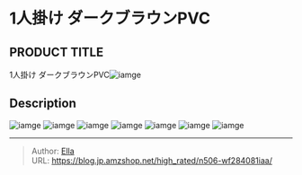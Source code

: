 # 1人掛け ダークブラウンPVC


## PRODUCT TITLE 

1人掛け ダークブラウンPVC![iamge](https://b2bfiles1.gigab2b.cn/image/wkseller/7404/20230201_7482c9e40de81fbcc1d15aaaa446756e.jpg)

## Description











![iamge](https://b2bfiles1.gigab2b.cn/image/wkseller/7404/20211114_a00c5e066fb61beca49ac57e073d3455.jpg)
![iamge](https://b2bfiles1.gigab2b.cn/image/wkseller/7404/20211114_afe13fd35b09ebd34aa43b80ff801a79.jpg)
![iamge](https://b2bfiles1.gigab2b.cn/image/wkseller/7404/20211114_4023cb3ee1f0cbe80be18f70a5caa632.jpg)
![iamge](https://b2bfiles1.gigab2b.cn/image/wkseller/7404/20211114_6e28c1cc6289c5748f94d8c9223fb8fc.jpg)
![iamge](https://b2bfiles1.gigab2b.cn/image/wkseller/7404/20230201_504d40325c1c36e926eed20db578af05.jpg)
![iamge](https://b2bfiles1.gigab2b.cn/image/wkseller/7404/20230201_ebe3de19fcef9573207c8c5a151aa3ce.jpg)
![iamge](https://b2bfiles1.gigab2b.cn/image/wkseller/7404/20230201_7dbf6707c300b4922fd9e5e351732dba.jpg)


---

> Author: [Ella](https://blog.jp.amzshop.net/)  
> URL: https://blog.jp.amzshop.net/high_rated/n506-wf284081iaa/  

